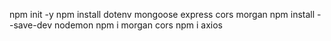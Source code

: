 npm init -y
npm install dotenv mongoose express cors morgan
npm install --save-dev nodemon
npm i morgan cors
npm i axios